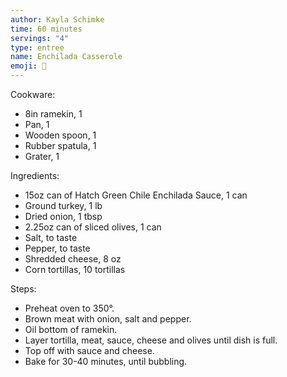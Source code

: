 ```yaml
---
author: Kayla Schimke
time: 60 minutes
servings: "4"
type: entree
name: Enchilada Casserole
emoji: 🌯
---
```


Cookware:

- 8in ramekin, 1
- Pan, 1
- Wooden spoon, 1
- Rubber spatula, 1
- Grater, 1

Ingredients:

- 15oz can of Hatch Green Chile Enchilada Sauce, 1 can
- Ground turkey, 1 lb
- Dried onion, 1 tbsp
- 2.25oz can of sliced olives, 1 can
- Salt, to taste
- Pepper, to taste
- Shredded cheese, 8 oz
- Corn tortillas, 10 tortillas

Steps:

- Preheat oven to 350°.
- Brown meat with onion, salt and pepper.
- Oil bottom of ramekin.
- Layer tortilla, meat, sauce, cheese and olives until dish is full.
- Top off with sauce and cheese.
- Bake for 30-40 minutes, until bubbling.
